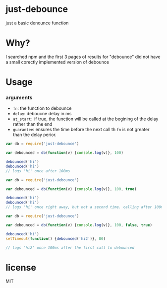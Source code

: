 just-debounce
=============

just a basic denounce function

# Why?
I searched npm and the first 3 pages of results for "debounce" did not have a
small corectly implemented version of debounce

# Usage

### arguments
* `fn`: the function to debounce
* `delay`: deboucne delay in ms
* `at_start:` if true, the function will be called at the begining of the
delay rather than the end
* `guarantee`: ensures the time before the next call th `fn` is not greater \
than the delay perior.

```js
var db = require('just-debounce')

var debounced = db(function(v) {console.log(v)}, 100)

debounced('hi')
debounced('hi')
// logs 'hi' once after 100ms
```

```js
var db = require('just-debounce')

var debounced = db(function(v) {console.log(v)}, 100, true)

debounced('hi')
debounced('hi')
// logs 'hi' once right away, but not a second time. calling after 100ms will log again
```

```js
var db = require('just-debounce')

var debounced = db(function(v) {console.log(v)}, 100, false, true)

debounced('hi')
setTimeout(function() {debounced('hi2')}, 80)

// logs 'hi2' once 100ms after the first call to debounced
```

# license

MIT
